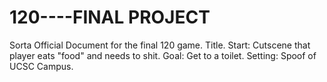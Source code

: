 # 120----FINAL PROJECT
Sorta Official Document for the final 120 game.
Title.
Start: Cutscene that player eats "food" and needs to shit.
       Goal: Get to a toilet.
       Setting: Spoof of UCSC Campus.
       

